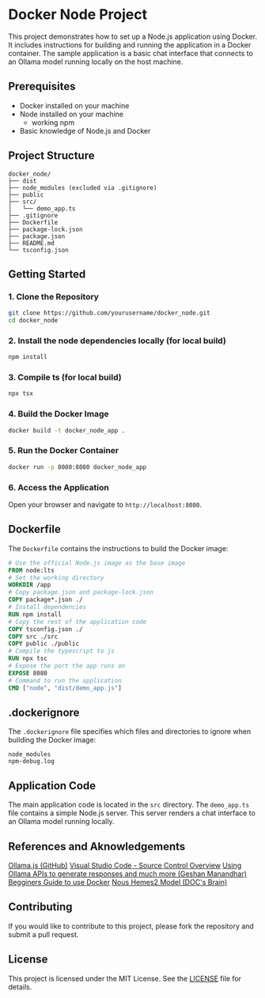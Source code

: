 # Docker Node Project

This project demonstrates how to set up a Node.js application using Docker. It includes instructions for building and running the application in a Docker container. The sample application is a basic chat interface that connects to an Ollama model running locally on the host machine.

## Prerequisites

- Docker installed on your machine
- Node installed on your machine
  - working npm
- Basic knowledge of Node.js and Docker

## Project Structure

```
docker_node/
├── dist
├── node_modules (excluded via .gitignore)
├── public
├── src/
│   └── demo_app.ts
├── .gitignore
├── Dockerfile
├── package-lock.json
├── package.json
├── README.md
└── tsconfig.json
```

## Getting Started

### 1. Clone the Repository

```sh
git clone https://github.com/yourusername/docker_node.git
cd docker_node
```

### 2. Install the node dependencies locally (for local build)

```sh
npm install
```

### 3. Compile ts (for local build)

```sh
npx tsx
```

### 4. Build the Docker Image

```sh
docker build -t docker_node_app .
```

### 5. Run the Docker Container

```sh
docker run -p 8080:8080 docker_node_app
```

### 6. Access the Application

Open your browser and navigate to `http://localhost:8080`.

## Dockerfile

The `Dockerfile` contains the instructions to build the Docker image:

```Dockerfile
# Use the official Node.js image as the base image
FROM node:lts
# Set the working directory
WORKDIR /app
# Copy package.json and package-lock.json
COPY package*.json ./
# Install dependencies
RUN npm install
# Copy the rest of the application code
COPY tsconfig.json ./
COPY src ./src
COPY public ./public
# Compile the typescript to js
RUN npx tsc
# Expose the port the app runs on
EXPOSE 8080
# Command to run the application
CMD ["node", "dist/demo_app.js"]
```

## .dockerignore

The `.dockerignore` file specifies which files and directories to ignore when building the Docker image:

```
node_modules
npm-debug.log
```

## Application Code

The main application code is located in the `src` directory. The `demo_app.ts` file contains a simple Node.js server. This server renders a chat interface to an Ollama model running locally.

## References and Aknowledgements 
[Ollama.js (GitHub)](https://github.com/ollama/ollama-js)
[Visual Studio Code - Source Control Overview](https://code.visualstudio.com/docs/sourcecontrol/overview)
[Using Ollama APIs to generate responses and much more (Geshan Manandhar)](https://geshan.com.np/blog/2025/02/ollama-api/)
[Begginers Guide to use Docker](https://medium.com/@deepakshakya/beginners-guide-to-use-docker-build-run-push-and-pull-4a132c094d75)
[Nous Hemes2 Model (DOC's Brain)](https://ollama.com/library/nous-hermes2)

## Contributing

If you would like to contribute to this project, please fork the repository and submit a pull request.

## License

This project is licensed under the MIT License. See the [LICENSE](LICENSE) file for details.